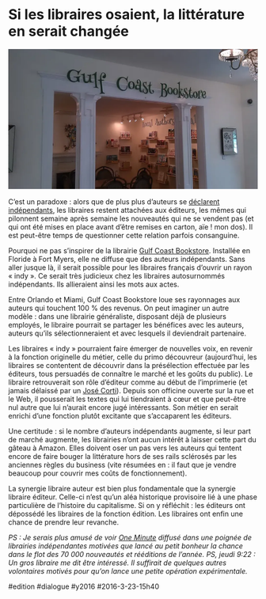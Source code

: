 # Si les libraires osaient, la littérature en serait changée

![](_i/gulf-coast-bookstore.webp)

C’est un paradoxe : alors que de plus plus d’auteurs se [déclarent indépendants](declaration-dindependance-des-auteurs.md), les libraires restent attachées aux éditeurs, les mêmes qui pilonnent semaine après semaine les nouveautés qui ne se vendent pas (et qui ont été mises en place avant d’être remises en carton, aïe ! mon dos). Il est peut-être temps de questionner cette relation parfois consanguine.

Pourquoi ne pas s’inspirer de la librairie [Gulf Coast Bookstore](http://www.gulfcoastbookstore.com/). Installée en Floride à Fort Myers, elle ne diffuse que des auteurs indépendants. Sans aller jusque là, il serait possible pour les libraires français d’ouvrir un rayon « indy ». Ce serait très judicieux chez les libraires autosurnommés indépendants. Ils allieraient ainsi les mots aux actes.

Entre Orlando et Miami, Gulf Coast Bookstore loue ses rayonnages aux auteurs qui touchent 100 % des revenus. On peut imaginer un autre modèle : dans une librairie généraliste, disposant déjà de plusieurs employés, le libraire pourrait se partager les bénéfices avec les auteurs, auteurs qu’ils sélectionneraient et avec lesquels il deviendrait partenaire.

Les libraires « indy » pourraient faire émerger de nouvelles voix, en revenir à la fonction originelle du métier, celle du primo découvreur (aujourd’hui, les libraires se contentent de découvrir dans la présélection effectuée par les éditeurs, tous persuadés de connaître le marché et les goûts du public). Le libraire retrouverait son rôle d’éditeur comme au début de l’imprimerie (et jamais délaissé par un [José Corti](http://www.jose-corti.fr/)). Depuis son officine ouverte sur la rue et le Web, il pousserait les textes qui lui tiendraient à cœur et que peut-être nul autre que lui n’aurait encore jugé intéressants. Son métier en serait enrichi d’une fonction plutôt excitante que s’accaparent les éditeurs.

Une certitude : si le nombre d’auteurs indépendants augmente, si leur part de marché augmente, les librairies n’ont aucun intérêt à laisser cette part du gâteau à Amazon. Elles doivent oser un pas vers les auteurs qui tentent encore de faire bouger la littérature hors de ses rails sclérosés par les anciennes règles du business (vite résumées en : il faut que je vendre beaucoup pour couvrir mes coûts de fonctionnement).

La synergie libraire auteur est bien plus fondamentale que la synergie libraire éditeur. Celle-ci n’est qu’un aléa historique provisoire lié à une phase particulière de l’histoire du capitalisme. Si on y réfléchit : les éditeurs ont dépossédé les libraires de la fonction édition. Les libraires ont enfin une chance de prendre leur revanche.

*PS : Je serais plus amusé de voir *[One Minute](../../page/une-minute)* diffusé dans une poignée de librairies indépendantes motivées que lancé au petit bonheur la chance dans le flot des 70 000 nouveautés et rééditions de l’année.*
*PS, jeudi 9:22 : Un gros libraire me dit être intéressé. Il suffirait de quelques autres volontaires motivés pour qu’on lance une petite opération expérimentale.*

#edition #dialogue #y2016 #2016-3-23-15h40
